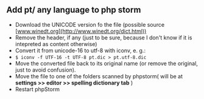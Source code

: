## Add pt/ any language to php storm 

- Download the UNICODE version fo the file (possible source [www.winedt.org](http://www.winedt.org/dict.html))
- Remove the header, if any (just to be sure, because I don't know if it is intepreted as content otherwise)
- Convert it from unicode-16 to utf-8 with iconv, e. g.:
- `$ iconv -f UTF-16 -t UTF-8 pt.dic > pt.utf-8.dic`
- Move the converted file back to its original name (or remove the original, just to avoid confusion).
- Move the file to one of the folders scanned by phpstorm( will be at __settings >> editor >> spelling dictionary tab__ )
- Restart phpStorm
